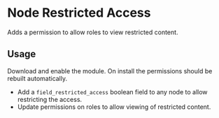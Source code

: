 # Node Restricted Access

Adds a permission to allow roles to view restricted content.

## Usage
Download and enable the module. On install the permissions should be rebuilt automatically.

* Add a `field_restricted_access` boolean field to any node to allow restricting the access.
* Update permissions on roles to allow viewing of restricted content.